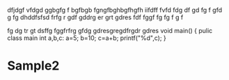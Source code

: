 dfjdgf
vfdgd
ggbgfg
f
bgfbgb
fgngfbghbgfhgfh
iifdff
fvfd
fdg
df
gd
fg
f
gfd
g
fg
dhddfsfsd
frfg
r
gdf
gddrg
er
grt
gdres
fdf
fggf
fg
fg
f
g
f

fg
dg
tr
gt
dsffg
fggfrfrg
gfdg
gdresgregdfrgdr
gdres
void main()
{
 pulic class main
 int a,b,c:
 a=5;
 b=10;
 c=a+b;
 printf("%d",c);
}

# Sample2
